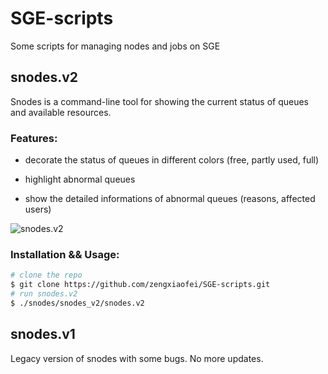 # SGE-scripts

Some scripts for managing nodes and jobs on SGE

## snodes.v2

Snodes is a command-line tool for showing the current status of queues and available resources.

### Features:

* decorate the status of queues in different colors (free, partly used, full)

* highlight abnormal queues

* show the detailed informations of abnormal queues (reasons, affected users)

![snodes.v2](https://github.com/zengxiaofei/SGE-scripts/blob/master/screenshots/snodes.v2.png)

### Installation && Usage:

```bash
# clone the repo
$ git clone https://github.com/zengxiaofei/SGE-scripts.git
# run snodes.v2
$ ./snodes/snodes_v2/snodes.v2
```

## snodes.v1

Legacy version of snodes with some bugs. No more updates.
